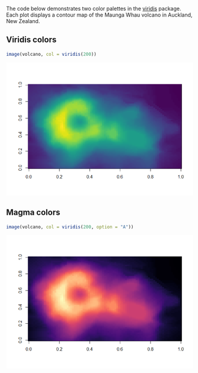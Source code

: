 The code below demonstrates two color palettes in the [viridis](https://github.com/sjmgarnier/viridis) package. Each plot displays a contour map of the Maunga Whau volcano in Auckland, New Zealand.

Viridis colors
--------------

``` r
image(volcano, col = viridis(200))
```

![](1-example_trial_files/figure-markdown_github/unnamed-chunk-2-1.png)

Magma colors
------------

``` r
image(volcano, col = viridis(200, option = "A"))
```

![](1-example_trial_files/figure-markdown_github/unnamed-chunk-3-1.png)
